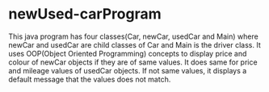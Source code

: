 # newUsed-carProgram
This java program has four classes(Car, newCar, usedCar and Main) where newCar and usedCar are child classes of Car and Main is the driver class. It uses OOP(Object Oriented Programming) concepts to display price and colour of newCar objects if they are of same values. It does same for price and mileage values of usedCar objects. If not same values, it displays a default message that the values does not match.
